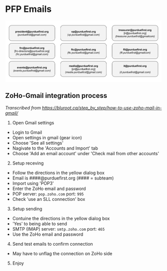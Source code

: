 # PFP Emails
<img src="./assets/images/PFP_Emails.svg" alt="Grid of PFP emails and their aliases.">

## ZoHo-Gmail integration process

*Transcribed from https://bluroot.ca/step_by_step/how-to-use-zoho-mail-in-gmail/*

1. Open Gmail settings
  - Login to Gmail
  - Open settings in gmail (gear icon)
  - Choose 'See all settings'
  - Nagivate to the 'Accounts and Import' tab
  - Choose 'Add an email account' under 'Check mail from other accounts'
2. Setup receving
  - Follow the directions in the yellow dialog box
  - Email is ####@purduefirst.org (#### = subteam)
  - Import using 'POP3'
  - Enter the ZoHo email and password
  - POP server: `pop.zoho.com` port: `995`
  - Check 'use an SLL connection' box
3. Setup sending
  - Contuine the directions in the yellow dialog box
  - 'Yes' to being able to send
  - SMTP (IMAP) server: `smtp.zoho.com` port: `465`
  - Use the ZoHo email and password
4. Send test emails to confirm connection
  - May have to unflag the connection on ZoHo side
5. Enjoy
